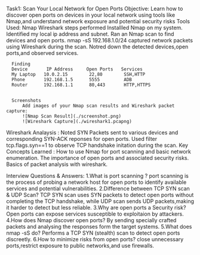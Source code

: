 Task1: Scan Your Local Network for Open Ports
Objective:
         Learn how to discover open ports on devices in your local network using tools like Nmap,and understand network exposure and potential security risks
Tools Used:
       Nmap
       Wireshark
steps performed
      Installled Nmap on my system.
      Identified my local ip address and subnet.
      Ran an Nmap scan to find devices and open ports.
          nmap -sS 192.168.1.0/24
      captured network packets using Wireshark during the scan.
      Notred down the detected devices,open ports,and observed services.

      Finding
      Device       IP Address     Open Ports   Services
      My Laptop   10.0.2.15        22,80        SSH,HTTP
      Phone       192.168.1.5      5555         ADB
      Router      192.168.1.1      80,443       HTTP,HTTPS


      Screenshots
          Add images of your Nmap scan results and Wireshark packet capture:
          ![Nmap Scan Result](./screenshot.png)
          ![Wireshark Capture](./wireshark1.pcapng)

Wireshark Analaysis :
  Noted SYN Packets sent to various devices and corresponding SYN-ACK reponses for open ports.
  Used filter tcp.flags.syn==1 to observe TCP handshake initation during the scan.
Key Concepts Learned :
   How to use Nmap for port scanning and basic network enumeration.
   The importance of open ports and associated security risks.
   Basics of packet analysis with wireshark.
   
Interview Questions & Answers:
   1.What is port scanning ?
     port scanning is the process of probing a network host for open ports to identify available services and potential vulnerabilities.
   2.Difference between TCP SYN scan & UDP Scan?
      TCP SYN scan uses SYN packets to detect open ports without completing the TCP handshake, while UDP scan sends UDP packets,making it harder to detect but less reliable.
   3.Why are open ports a Security risk?
      Open ports can expose services susceptible to exploitaion by attackers.
   4.How does Nmap discover open ports?
      By sending specially crafted packets and analysing the responses form the target systems.
   5.What does nmap -sS do?
      Performs a TCP SYN (stealth) scan to detect open ports discreetly.
   6.How to minimize risks from open ports?
      close unnecessary ports,restrict exposure to public networks,and use firewalls.
